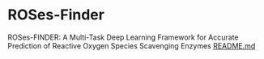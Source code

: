 # ROSes-Finder
ROSes-FINDER: A Multi-Task Deep Learning Framework for Accurate Prediction of Reactive Oxygen Species Scavenging Enzymes 
[README.md](https://github.com/alienn233/ROSes-Finder/files/11133952/README.md)
